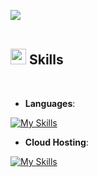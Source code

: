 <img src="https://user-images.githubusercontent.com/73097560/115834477-dbab4500-a447-11eb-908a-139a6edaec5c.gif"><br><br>

## <img src="https://media2.giphy.com/media/QssGEmpkyEOhBCb7e1/giphy.gif?cid=ecf05e47a0n3gi1bfqntqmob8g9aid1oyj2wr3ds3mg700bl&rid=giphy.gif" width ="25"><b> Skills</b>
<br>
<p align="center">
    
- **Languages**:
  
 [![My Skills](https://skillicons.dev/icons?i=java,c,idea)](https://skillicons.dev)

- **Cloud Hosting**:
  
 [![My Skills](https://skillicons.dev/icons?i=git,github)](https://skillicons.dev)
  
